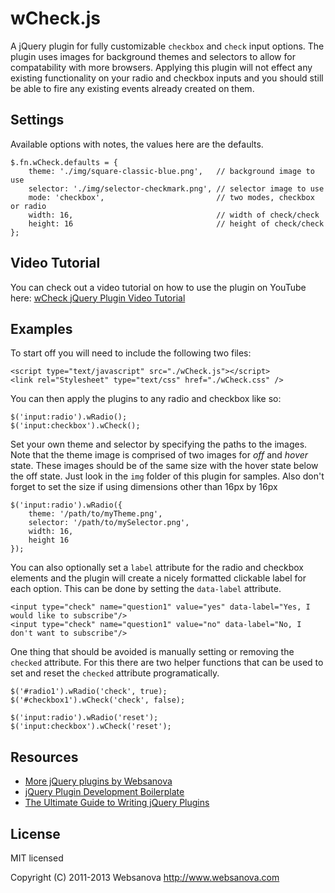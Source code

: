 # wCheck.js

A jQuery plugin for fully customizable `checkbox` and `check` input options.  The plugin uses images for background themes and selectors to allow for compatability with more browsers.  Applying this plugin will not effect any existing functionality on your radio and checkbox inputs and you should still be able to fire any existing events already created on them.


## Settings

Available options with notes, the values here are the defaults.

```
$.fn.wCheck.defaults = {
    theme: './img/square-classic-blue.png',   // background image to use
    selector: './img/selector-checkmark.png', // selector image to use
    mode: 'checkbox',                         // two modes, checkbox or radio
    width: 16,                                // width of check/check
    height: 16                                // height of check/check
};
```

## Video Tutorial

You can check out a video tutorial on how to use the plugin on YouTube here: [wCheck jQuery Plugin Video Tutorial](http://youtube.com/)


## Examples

To start off you will need to include the following two files:

```
<script type="text/javascript" src="./wCheck.js"></script>
<link rel="Stylesheet" type="text/css" href="./wCheck.css" />
```

You can then apply the plugins to any radio and checkbox like so:

```
$('input:radio').wRadio();
$('input:checkbox').wCheck();
```

Set your own theme and selector by specifying the paths to the images.  Note that the theme image is comprised of two images for _off_ and _hover_ state.  These images should be of the same size with the hover state below the off state.  Just look in the `img` folder of this plugin for samples.  Also don't forget to set the size if using dimensions other than 16px by 16px

```
$('input:radio').wRadio({
    theme: '/path/to/myTheme.png',
    selector: '/path/to/mySelector.png',
    width: 16,
    height 16
});
```

You can also optionally set a `label` attribute for the radio and checkbox elements and the plugin will create a nicely formatted clickable label for each option.  This can be done by setting the `data-label` attribute.

```
<input type="check" name="question1" value="yes" data-label="Yes, I would like to subscribe"/>
<input type="check" name="question1" value="no" data-label="No, I don't want to subscribe"/>
```

One thing that should be avoided is manually setting or removing the `checked` attribute.  For this there are two helper functions that can be used to set and reset the `checked` attribute programatically.

```
$('#radio1').wRadio('check', true);
$('#checkbox1').wCheck('check', false);

$('input:radio').wRadio('reset');
$('input:checkbox').wCheck('reset');
```


## Resources

* [More jQuery plugins by Websanova](http://websanova.com/plugins)
* [jQuery Plugin Development Boilerplate](http://www.websanova.com/tutorials/jquery/jquery-plugin-development-boilerplate)
* [The Ultimate Guide to Writing jQuery Plugins](http://www.websanova.com/tutorials/jquery/the-ultimate-guide-to-writing-jquery-plugins)


## License

MIT licensed

Copyright (C) 2011-2013 Websanova http://www.websanova.com
